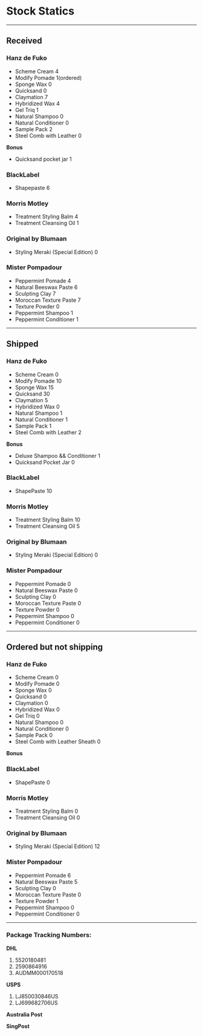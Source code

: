 Stock Statics
=============

-------------------------------------------------------------------------------

Received
--------

### Hanz de Fuko ###

  * Scheme Cream                             4
  * Modify Pomade                            1(ordered)
  * Sponge Wax                               0
  * Quicksand                                0
  * Claymation                               7
  * Hybridized Wax                           4
  * Gel Triq                                 1
  * Natural Shampoo                          0
  * Natural Conditioner                      0
  * Sample Pack                              2
  * Steel Comb with Leather                  0

**Bonus**

  * Quicksand pocket jar                     1

### BlackLabel ###

  * Shapepaste                               6

### Morris Motley ###

  * Treatment Styling Balm                   4
  * Treatment Cleansing Oil                  1

### Original by Blumaan ###

 * Styling Meraki (Special Edition)          0

### Mister Pompadour ###

 * Peppermint Pomade                         4
 * Natural Beeswax Paste                     6
 * Sculpting Clay                            7
 * Moroccan Texture Paste                    7
 * Texture Powder                            0
 * Peppermint Shampoo                        1
 * Peppermint Conditioner                    1

-------------------------------------------------------------------------------

Shipped
-------

### Hanz de Fuko ###

  * Scheme Cream                             0
  * Modify Pomade                            10
  * Sponge Wax                               15
  * Quicksand                                30
  * Claymation                               5
  * Hybridized Wax                           0
  * Natural Shampoo                          1
  * Natural Conditioner                      1
  * Sample Pack                              1
  * Steel Comb with Leather                  2

**Bonus**

  * Deluxe Shampoo && Conditioner            1
  * Quicksand Pocket Jar                     0


### BlackLabel ###

  * ShapePaste                               10


### Morris Motley ###

  * Treatment Styling Balm                   10
  * Treatment Cleansing Oil                  5


### Original by Blumaan ###

  * Styling Meraki (Special Edition)         0

### Mister Pompadour ###

 * Peppermint Pomade                         0
 * Natural Beeswax Paste                     0
 * Sculpting Clay                            0
 * Moroccan Texture Paste                    0
 * Texture Powder                            0
 * Peppermint Shampoo                        0
 * Peppermint Conditioner                    0

-------------------------------------------------------------------------------

Ordered but not shipping
------------------------

### Hanz de Fuko ###

  * Scheme Cream                             0
  * Modify Pomade                            0
  * Sponge Wax                               0
  * Quicksand                                0
  * Claymation                               0
  * Hybridized Wax                           0
  * Gel Triq                                 0
  * Natural Shampoo                          0
  * Natural Conditioner                      0
  * Sample Pack                              0
  * Steel Comb with Leather Sheath           0

**Bonus**


### BlackLabel ###

  * ShapePaste                               0


### Morris Motley ###

  * Treatment Styling Balm                   0
  * Treatment Cleansing Oil                  0


### Original by Blumaan ###

  * Styling Meraki (Special Edition)         12

### Mister Pompadour ###

 * Peppermint Pomade                         6
 * Natural Beeswax Paste                     5
 * Sculpting Clay                            0
 * Moroccan Texture Paste                    0
 * Texture Powder                            1
 * Peppermint Shampoo                        0
 * Peppermint Conditioner                    0

-------------------------------------------------------------------------------

### Package Tracking Numbers:

**DHL**

1. 5520180481
2. 2590864916
3. AUDMM000170518

**USPS**

1. LJ850030846US
2. LJ699682706US

**Australia Post**

**SingPost**
